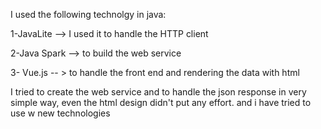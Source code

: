 I used the following technolgy in java:

1-JavaLite --> I used it to handle the HTTP client

2-Java Spark --> to build the web service 

3- Vue.js -- > to handle the front end and rendering the data with html

I tried to create the web service and to handle the json response in very simple way,
even the html design didn't put any effort.
and i have tried to use w new technologies 
